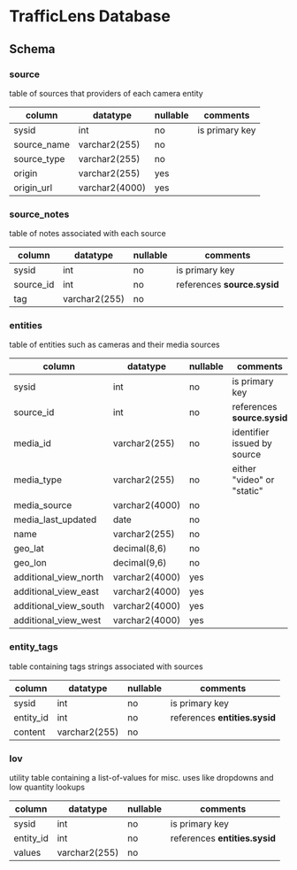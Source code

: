 # TrafficLens Database

## Schema

### source
table of sources that providers of each camera entity

column      |   datatype        |   nullable    |   comments
------------|-------------------|---------------|---------------
sysid       |   int             |   no          |   is primary key 
source_name        |   varchar2(255)   |   no          |
source_type        |   varchar2(255)   |   no          |   
origin      |   varchar2(255)   |   yes         |
origin_url  |   varchar2(4000)  |   yes         |

### source_notes
table of notes associated with each source

column      |   datatype        |   nullable    |   comments
------------|-------------------|---------------|---------------
sysid       |   int             |   no          |   is primary key
source_id   |   int             |   no          |   references **source.sysid**
tag         |   varchar2(255)   |   no          |

### entities
table of entities such as cameras and their media sources

column                  |   datatype        |   nullable    |   comments
------------------------|-------------------|---------------|---------------
sysid                   |   int             |   no          |   is primary key
source_id               |   int             |   no          |   references **source.sysid**
media_id                |   varchar2(255)   |   no          |   identifier issued by source
media_type              |   varchar2(255)   |   no          |   either "video" or "static"
media_source            |   varchar2(4000)  |   no          | 
media_last_updated      |   date            |   no          |
name                    |   varchar2(255)   |   no          |
geo_lat                 |   decimal(8,6)    |   no          |
geo_lon                 |   decimal(9,6)    |   no          |
additional_view_north   |   varchar2(4000)  |   yes         |
additional_view_east    |   varchar2(4000)  |   yes         |
additional_view_south   |   varchar2(4000)  |   yes         |
additional_view_west    |   varchar2(4000)  |   yes         |

### entity_tags
table containing tags strings associated with sources

column                  |   datatype        |   nullable    |   comments
------------------------|-------------------|---------------|---------------
sysid                   |   int             |   no          |   is primary key
entity_id               |   int             |   no          |   references **entities.sysid**
content                  |   varchar2(255)   |   no          |

### lov
utility table containing a list-of-values for misc. uses like dropdowns and low quantity lookups

column                  |   datatype        |   nullable    |   comments
------------------------|-------------------|---------------|---------------
sysid                   |   int             |   no          |   is primary key
entity_id               |   int             |   no          |   references **entities.sysid**
values                  |   varchar2(255)   |   no          |
